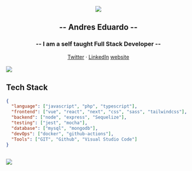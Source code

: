 <div align="center">
<img src="https://camo.githubusercontent.com/58502bc6910820c71f8cd9f3a6640c7d5374b4f752d4fdc5c4e79bdbd4fe4726/68747470733a2f2f6d656469612e67697068792e636f6d2f6d656469612f62634b6d49576b554d436a566d2f67697068792e676966" align="center" />
</div>  

## <div align="center">-- Andres Eduardo --</div>
### <div align="center">-- I am a self taught Full Stack Developer --</div>

<div align="center">
<a href="https://twitter.com/XxElInmortalXx1">Twitter</a> ·
<a href="https://www.linkedin.com/in/andres-eduardo-rosas-alpiri-b6635522a/">LinkedIn</a>
<a href="https://frontend-portfolio-ge7v0ealk.vercel.app/">website</a>
</div>

<br>
<img src="https://user-images.githubusercontent.com/73097560/115834477-dbab4500-a447-11eb-908a-139a6edaec5c.gif">

## Tech Stack

```json
{
  "language": ["javascript", "php", "typescript"],
  "frontend": ["vue", "react", "next", "css", "sass", "tailwindcss"],
  "backend": ["node", "express", "Sequelize"],
  "testing": ["jest", "mocha"],
  "database": ["mysql", "mongodb"],
  "devOps": ["docker", "github-actions"],
  "Tools": ["GIT", "Github", "Visual Studio Code"]
}
```
<br>
<img src="https://user-images.githubusercontent.com/73097560/115834477-dbab4500-a447-11eb-908a-139a6edaec5c.gif">
